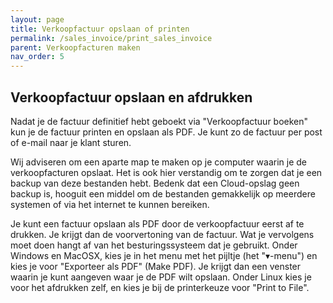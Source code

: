 ```yaml
---
layout: page
title: Verkoopfactuur opslaan of printen
permalink: /sales_invoice/print_sales_invoice
parent: Verkoopfacturen maken
nav_order: 5
---
```


## Verkoopfactuur opslaan en afdrukken

Nadat je de factuur definitief hebt geboekt via "Verkoopfactuur boeken" kun je
de factuur printen en opslaan als PDF. Je kunt zo de factuur per post of e-mail
naar je klant sturen.

Wij adviseren om een aparte map te maken op je computer waarin je de verkoopfacturen opslaat.
Het is ook hier verstandig om te zorgen dat je een backup van deze bestanden hebt.
Bedenk dat een Cloud-opslag geen backup is, hooguit een middel om de bestanden gemakkelijk
op meerdere systemen of via het internet te kunnen bereiken.

Je kunt een factuur opslaan als PDF door de verkoopfactuur eerst af te drukken.
Je krijgt dan de voorvertoning van de factuur. Wat je vervolgens moet doen hangt af van het besturingssysteem dat je gebruikt.
Onder Windows en MacOSX, kies je in het menu met het pijltje (het "&#9662;-menu") en kies je voor "Exporteer als PDF" (Make PDF).
Je krijgt dan een venster waarin je kunt aangeven waar je de PDF wilt opslaan.
Onder Linux kies je voor het afdrukken zelf, en kies je bij de printerkeuze voor "Print to File".


